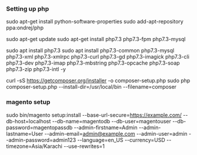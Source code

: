### Setting up php

sudo apt-get install python-software-properties
sudo add-apt-repository ppa:ondrej/php

sudo apt-get update
sudo apt-get install php7.3 php7.3-fpm  php7.3-mysql


sudo apt install php7.3
sudo apt install  php7.3-common php7.3-mysql php7.3-xml php7.3-xmlrpc php7.3-curl php7.3-gd php7.3-imagick php7.3-cli php7.3-dev php7.3-imap php7.3-mbstring php7.3-opcache php7.3-soap php7.3-zip php7.3-intl -y

curl -sS https://getcomposer.org/installer -o composer-setup.php
sudo php composer-setup.php --install-dir=/usr/local/bin --filename=composer


### magento setup

sudo bin/magento setup:install --base-url-secure=https://example.com/ --db-host=localhost --db-name=magentodb --db-user=magentouser --db-password=magentopassdb --admin-firstname=Admin --admin-lastname=User --admin-email=admin@example.com --admin-user=admin --admin-password=admin123 --language=en_US --currency=USD --timezone=Asia/Karachi --use-rewrites=1